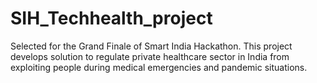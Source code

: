 # SIH_Techhealth_project
Selected for the Grand Finale of Smart India Hackathon. This project develops solution to regulate private healthcare sector in India  from exploiting people during medical emergencies and pandemic situations.
